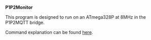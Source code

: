 **P1P2Monitor**

This program is designed to run on an ATmega328P at 8MHz in the P1P2MQTT bridge.

Command explanation can be found [here](https://github.com/Arnold-n/P1P2MQTT/doc/P1P2Monitor-commands.md).
